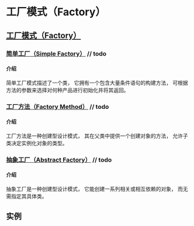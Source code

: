 # 工厂模式（Factory）

## [工厂模式（Factory）](src/文章/Factory.md)

### [简单工厂（Simple Factory）](src/文章/Factory-SimpleFactory.md)  // todo

#### 介绍
简单工厂模式描述了一个类， 它拥有一个包含大量条件语句的构建方法， 可根据方法的参数来选择对何种产品进行初始化并将其返回。


### [工厂方法（Factory Method）](src/文章/Factory-FactoryMethod.md)  // todo

#### 介绍
工厂方法是一种创建型设计模式， 其在父类中提供一个创建对象的方法， 允许子类决定实例化对象的类型。



### [抽象工厂（Abstract Factory）](src/文章/Factory-AbstractFactory.md)  // todo

#### 介绍
抽象工厂是一种创建型设计模式， 它能创建一系列相关或相互依赖的对象， 而无需指定其具体类。














## 实例







